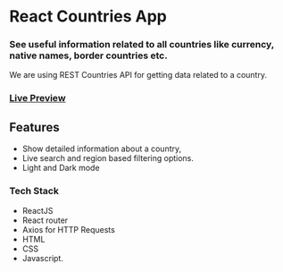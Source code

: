# React Countries App

### See useful information related to all countries like currency, native names, border countries etc.
We are using REST Countries API for getting data related to a country.

### [Live Preview](react-countries-azure.vercel.app)

## Features
 - Show detailed information about a country, 
 - Live search and region based filtering options. 
 - Light and Dark mode

### Tech Stack
- ReactJS
- React router
- Axios for HTTP Requests
- HTML
- CSS
- Javascript.
